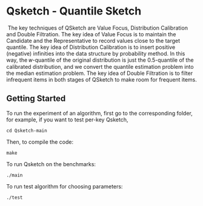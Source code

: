 # Qsketch - Quantile Sketch

​	The key techniques of QSketch are Value Focus, Distribution Calibration and Double Filtration. The key idea of Value Focus is to maintain the Candidate and the Representative to record values close to the target quantile. The key idea of Distribution Calibration is to insert positive (negative) infinities into the data structure by probability method. In this way, the 𝑤-quantile of the original distribution is just the 0.5-quantile of the calibrated distribution, and we convert the quantile estimation problem into the median estimation problem. The key idea of Double Filtration is to filter infrequent items in both stages of QSketch to make room for frequent items.

## Getting Started

To run the experiment of an algorithm, first go to the corresponding folder, for example, if you want to test per-key Qsketch, 

```
cd Qsketch-main
```

Then, to compile the code:

```
make
```

To run Qsketch on the benchmarks:

```
./main
```

To run test algorithm for choosing parameters:

```
./test
```